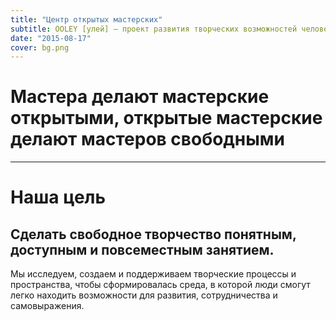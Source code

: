 ```yaml
---
title: "Центр открытых мастерских"
subtitle: OOLEY [улей] – проект развития творческих возможностей человека и общества
date: "2015-08-17"
cover: bg.png
---
```


# Мастера делают мастерские открытыми, открытые мастерские делают мастеров свободными

---

# Наша цель

## Сделать свободное творчество понятным, доступным и повсеместным занятием.

Мы исследуем, создаем и поддерживаем творческие процессы и пространства, чтобы сформировалась среда, в которой люди смогут легко находить возможности для развития, сотрудничества и самовыражения.




